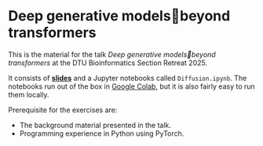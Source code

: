 # Deep generative modelsbeyond transformers

This is the material for the talk *Deep generative modelsbeyond transformers* at the DTU Bioinformatics Section Retreat 2025.

It consists of [**slides**](https://drive.google.com/file/d/1Oo2NuU68FfgPQni1r-RtMFMVf8sDiAPt/view?usp=share_link) and a Jupyter notebooks called `Diffusion.ipynb`. The notebooks run out of the box in [Google Colab](https://colab.research.google.com), but it is also fairly easy to run them locally.

Prerequisite for the exercises are:
* The background material presented in the talk.
* Programming experience in Python using PyTorch.

